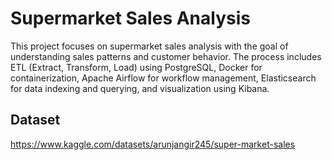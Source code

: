 # Supermarket Sales Analysis

This project focuses on supermarket sales analysis with the goal of understanding sales patterns and customer behavior. The process includes ETL (Extract, Transform, Load) using PostgreSQL, Docker for containerization, Apache Airflow for workflow management, Elasticsearch for data indexing and querying, and visualization using Kibana.

## Dataset
https://www.kaggle.com/datasets/arunjangir245/super-market-sales
